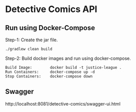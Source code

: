 # Detective Comics API

## Run using Docker-Compose 

Step-1: Create the jar file.
```
./gradlew clean build
```

Step-2: Build docker images and run using docker-compose.
```
Build Image:        docker build -t justice-league .
Run Containers:     docker-compose up -d
Stop Containers:    docker-compose down
```

## Swagger
http://localhost:8081/detective-comics/swagger-ui.html